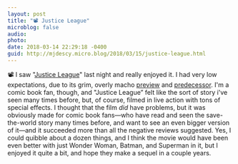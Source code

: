```yaml
---
layout: post
title: "📽️ Justice League"
microblog: false
audio: 
photo: 
date: 2018-03-14 22:29:18 -0400
guid: http://mjdescy.micro.blog/2018/03/15/justice-league.html
---
```

📽️ I saw "[Justice League](http://www.justiceleaguethemovie.com)" last night and really enjoyed it. I had very low expectations, due to its grim, overly macho [preview](https://www.youtube.com/watch?v=r9-DM9uBtVI) and [predecessor](http://batmanvsuperman.dccomics.com). I'm a comic book fan, though, and "Justice League” felt like the sort of story i've seen many times before, but, of course, filmed in live action with tons of special effects. I thought that the film _did_ have problems, but it was obviously made for comic book fans—who have read and seen the save-the-world story many times before, and want to see an even bigger version of it—and it succeeded more than all the negative reviews suggested. Yes, I could quibble about a dozen things, and I think the movie would have been even better with just Wonder Woman, Batman, and Superman in it, but I enjoyed it quite a bit, and hope they make a sequel in a couple years.
